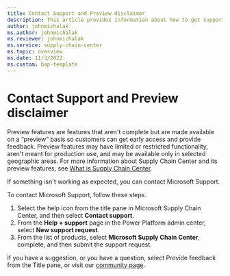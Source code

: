 ```yaml
---
title: Contact Support and Preview disclaimer
description: This article provides information about how to get support during Microsoft Supply Chain Center's preview.
author: johnmichalak
ms.author: johnmichalak
ms.reviewer: johnmichalak
ms.service: supply-chain-center
ms.topic: overview
ms.date: 11/3/2022
ms.custom: bap-template
---
```


# Contact Support and Preview disclaimer 

Preview features are features that aren't complete but are made available on a “preview” basis so customers can get early access and provide feedback. Preview features may have limited or restricted functionality, aren't meant for production use, and may be available only in selected geographic areas. For more information about Supply Chain Center and its preview features, see [What is Supply Chain Center](../troubleshoot-faqs/product-faqs.md).

If something isn't working as expected, you can contact Microsoft Support.

To contact Microsoft Support, follow these steps.

1. Select the help icon from the title pane in Microsoft Supply Chain Center, and then select **Contact support**. 
1. From the **Help + support** page in the Power Platform admin center, select **New support request**.
1. From the list of products, select **Microsoft Supply Chain Center**, complete, and then submit the support request.

If you have a suggestion, or you have a question, select Provide feedback from the Title pane, or visit our [community page](https://community.dynamics.com/365/microsoft-supply-chain-center).
